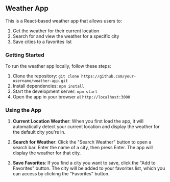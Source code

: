 ## Weather App

This is a React-based weather app that allows users to:

1. Get the weather for their current location
2. Search for and view the weather for a specific city
3. Save cities to a favorites list
### Getting Started

To run the weather app locally, follow these steps:

1. Clone the repository: `git clone https://github.com/your-username/weather-app.git`
2. Install dependencies: `npm install`
3. Start the development server: `npm start`
4. Open the app in your browser at `http://localhost:3000`

### Using the App

1. **Current Location Weather**: When you first load the app, it will automatically detect your current location and display the weather for the default city you're in.

2. **Search for Weather**: Click the "Search Weather" button to open a search bar. Enter the name of a city, then press Enter. The app will display the weather for that city.

3. **Save Favorites**: If you find a city you want to save, click the "Add to Favorites" button. The city will be added to your favorites list, which you can access by clicking the "Favorites" button.
